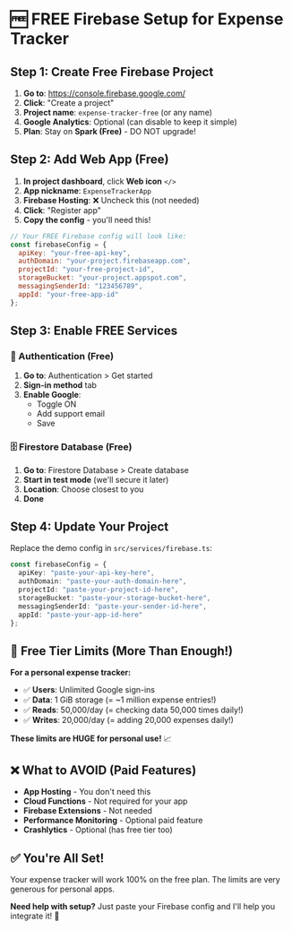 # 🆓 FREE Firebase Setup for Expense Tracker

## Step 1: Create Free Firebase Project

1. **Go to**: https://console.firebase.google.com/
2. **Click**: "Create a project"
3. **Project name**: `expense-tracker-free` (or any name)
4. **Google Analytics**: Optional (can disable to keep it simple)
5. **Plan**: Stay on **Spark (Free)** - DO NOT upgrade!

## Step 2: Add Web App (Free)

1. **In project dashboard**, click **Web icon** `</>`
2. **App nickname**: `ExpenseTrackerApp`
3. **Firebase Hosting**: ❌ Uncheck this (not needed)
4. **Click**: "Register app"
5. **Copy the config** - you'll need this!

```javascript
// Your FREE Firebase config will look like:
const firebaseConfig = {
  apiKey: "your-free-api-key",
  authDomain: "your-project.firebaseapp.com",
  projectId: "your-free-project-id", 
  storageBucket: "your-project.appspot.com",
  messagingSenderId: "123456789",
  appId: "your-free-app-id"
};
```

## Step 3: Enable FREE Services

### 🔐 Authentication (Free)
1. **Go to**: Authentication > Get started
2. **Sign-in method** tab
3. **Enable Google**: 
   - Toggle ON
   - Add support email
   - Save

### 🗄️ Firestore Database (Free)  
1. **Go to**: Firestore Database > Create database
2. **Start in test mode** (we'll secure it later)
3. **Location**: Choose closest to you
4. **Done**

## Step 4: Update Your Project

Replace the demo config in `src/services/firebase.ts`:

```typescript
const firebaseConfig = {
  apiKey: "paste-your-api-key-here",
  authDomain: "paste-your-auth-domain-here", 
  projectId: "paste-your-project-id-here",
  storageBucket: "paste-your-storage-bucket-here",
  messagingSenderId: "paste-your-sender-id-here",
  appId: "paste-your-app-id-here"
};
```

## 🚀 Free Tier Limits (More Than Enough!)

**For a personal expense tracker:**
- ✅ **Users**: Unlimited Google sign-ins
- ✅ **Data**: 1 GiB storage (= ~1 million expense entries!)
- ✅ **Reads**: 50,000/day (= checking data 50,000 times daily!)
- ✅ **Writes**: 20,000/day (= adding 20,000 expenses daily!)

**These limits are HUGE for personal use!** 📈

## ❌ What to AVOID (Paid Features)

- **App Hosting** - You don't need this
- **Cloud Functions** - Not required for your app  
- **Firebase Extensions** - Not needed
- **Performance Monitoring** - Optional paid feature
- **Crashlytics** - Optional (has free tier too)

## ✅ You're All Set!

Your expense tracker will work 100% on the free plan. The limits are very generous for personal apps.

**Need help with setup?** Just paste your Firebase config and I'll help you integrate it! 🚀